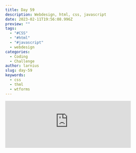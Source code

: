 ```yaml
---
title: Day 59
description: Webdesign, html, css, javascript
date: 2023-02-11T19:56:08.996Z
preview: ""
tags:
  - "#CSS"
  - "#html"
  - "#javascript"
  - webdesign
categories:
  - Coding
  - Challenge
author: larnius
slug: day-59
keywords:
  - css
  - thml
  - wtforms
---
```

<iframe src="https://mastodontech.de/@larnius/109848258576552324/embed" class="mastodon-embed" style="max-width: 100%; border: 0" width="400" allowfullscreen="allowfullscreen"></iframe><script src="https://mastodontech.de/embed.js" async="async"></script>